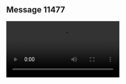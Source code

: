 ## Message 11477



![Video](https://data.iron-swords.co.il/2024/September/13/11477/11477_media.mp4)
